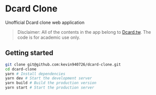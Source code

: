 # Dcard Clone

Unofficial Dcard clone web application

> Disclaimer: All of the contents in the app belong to [Dcard.tw](https://dcard.tw). The code is for academic use only. 
## Getting started

```sh
git clone git@github.com:kevin940726/dcard-clone.git
cd dcard-clone
yarn # Install dependencies
yarn dev # Start the development server
yarn build # Build the production version
yarn start # Start the production server
```
